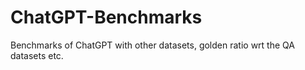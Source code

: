 # ChatGPT-Benchmarks
Benchmarks of ChatGPT with other datasets, golden ratio wrt the QA datasets etc.
